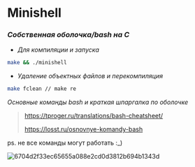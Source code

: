 # Minishell
### _Собственная оболочка/bash на С_
- *Для компиляции и запуска*
```sh
make && ./minishell
```
- *Удаление объектных файлов и перекомпиляция*
```sh
make fclean // make re
```
*Основные команды bash и краткая шпаргалка по оболочке*

> https://tproger.ru/translations/bash-cheatsheet/
>  
> https://losst.ru/osnovnye-komandy-bash

ps. не все команды могут работать  :_)

![6704d2f33ec65655a088e2cd0d3812b694b1343d](https://user-images.githubusercontent.com/68189276/141612748-802bf5d8-b2fe-420f-ae9d-38daa87003ac.gif)
